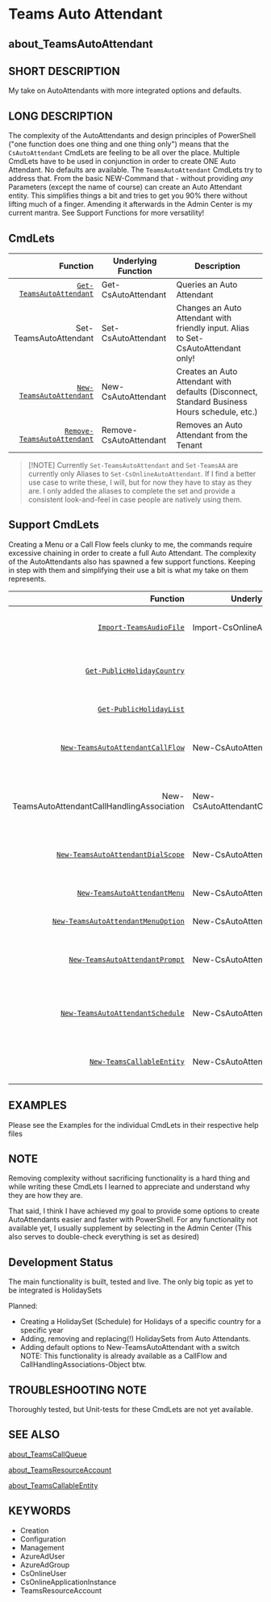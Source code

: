 ﻿# Teams Auto Attendant

## about_TeamsAutoAttendant

## SHORT DESCRIPTION

My take on AutoAttendants with more integrated options and defaults.

## LONG DESCRIPTION

The complexity of the AutoAttendants and design principles of PowerShell ("one function does one thing and one thing only") means that the `CsAutoAttendant` CmdLets are feeling to be all over the place. Multiple CmdLets have to be used in conjunction in order to create ONE Auto Attendant. No defaults are available. The `TeamsAutoAttendant` CmdLets try to address that. From the basic NEW-Command that - without providing *any* Parameters (except the name of course) can create an Auto Attendant entity. This simplifies things a bit and tries to get you 90% there without lifting much of a finger. Amending it afterwards in the Admin Center is my current mantra. See Support Functions for more versatility!

## CmdLets

| Function                                                          | Underlying Function    | Description                                                                                  |
| -----------------------------------------------------------------: | ---------------------- | -------------------------------------------------------------------------------------------- |
| [`Get-TeamsAutoAttendant`](Get-TeamsAutoAttendant.md)       | Get-CsAutoAttendant    | Queries an Auto Attendant                                                                    |
| Set-TeamsAutoAttendant                                            | Set-CsAutoAttendant    | Changes an Auto Attendant with friendly input. Alias to Set-CsAutoAttendant only!            |
| [`New-TeamsAutoAttendant`](New-TeamsAutoAttendant.md)       | New-CsAutoAttendant    | Creates an Auto Attendant with defaults (Disconnect, Standard Business Hours schedule, etc.) |
| [`Remove-TeamsAutoAttendant`](Remove-TeamsAutoAttendant.md) | Remove-CsAutoAttendant | Removes an Auto Attendant from the Tenant                                                    |

> [!NOTE] Currently `Set-TeamsAutoAttendant` and `Set-TeamsAA` are currently only Aliases to `Set-CsOnlineAutoAttendant`. If I find a better use case to write these, I will, but for now they have to stay as they are. I only added the aliases to complete the set and provide a consistent look-and-feel in case people are natively using them.

## Support CmdLets

Creating a Menu or a Call Flow feels clunky to me, the commands require excessive chaining in order to create a full Auto Attendant. The complexity of the AutoAttendants also has spawned a few support functions. Keeping in step with them and simplifying their use a bit is what my take on them represents.

| Function                                                                     | Underlying Function                        | Description                                                                                                       |
| ----------------------------------------------------------------------------: | ------------------------------------------ | ----------------------------------------------------------------------------------------------------------------- |
| [`Import-TeamsAudioFile`](Import-TeamsAudioFile)                       | Import-CsOnlineAudioFile                   | Imports an Audio File for use within Call Queues or Auto Attendants                                               |
| [`Get-PublicHolidayCountry`](Get-PublicHolidayCountry)                 |                                            | Lists all supported Countries for Public Holidays (from Nager.Date)                                               |
| [`Get-PublicHolidayList`](Get-PublicHolidayList)                       |                                            | Lists all Public Holidays for a specific Country (from Nager.Date)                                                |
| [`New-TeamsAutoAttendantCallFlow`](New-TeamsAutoAttendantCallFlow)     | New-CsAutoAttendantCallFlow                | Creates a `CallFlow` Object with a Prompt and Menu and some default options.                                      |
| New-TeamsAutoAttendantCallHandlingAssociation                                | New-CsAutoAttendantCallHandlingAssociation | This is only an alias, as a CallHandlingAssociation is only combining a `Schedule` object and a `CallFlow` object |
| [`New-TeamsAutoAttendantDialScope`](New-TeamsAutoAttendantDialScope)   | New-CsAutoAttendantDialScope               | Creates a `DialScope` Object for provided Office 365 Group Names                                                  |
| [`New-TeamsAutoAttendantMenu`](New-TeamsAutoAttendantMenu)             | New-CsAutoAttendantMenu                    | Creates a `Menu` Object for Menu Options in two possible inputs                                                   |
| [`New-TeamsAutoAttendantMenuOption`](New-TeamsAutoAttendantMenuOption) | New-CsAutoAttendantMenuOption              | Creates a `MenuOption` Object for easier use                                                                      |
| [`New-TeamsAutoAttendantPrompt`](New-TeamsAutoAttendantPrompt)         | New-CsAutoAttendantPrompt                  | Creates a `Prompt` Object and simplifies usage as it determines the type based on the input string.               |
| [`New-TeamsAutoAttendantSchedule`](New-TeamsAutoAttendantSchedule)     | New-CsAutoAttendantSchedule                | Creates a `Schedule` Object and simplifies input for use in AA CHA. Multiple default options are available        |
| [`New-TeamsCallableEntity`](New-TeamsCallableEntity)                   | New-CsAutoAttendantCallableEntity          | Creates a `CallableEntity` Object given a CallTarget (type is enumerated)                                         |

## EXAMPLES

Please see the Examples for the individual CmdLets in their respective help files

## NOTE

Removing complexity without sacrificing functionality is a hard thing and while writing these CmdLets I learned to appreciate and understand why they are how they are.

That said, I think I have achieved my goal to provide some options to create AutoAttendants easier and faster with PowerShell. For any functionality not available yet, I usually supplement by selecting in the Admin Center (This also serves to double-check everything is set as desired)

## Development Status

The main functionality is built, tested and live.  The only big topic as yet to be integrated is HolidaySets

Planned:

- Creating a HolidaySet (Schedule) for Holidays of a specific country for a specific year
- Adding, removing and replacing(!) HolidaySets from Auto Attendants.
- Adding default options to New-TeamsAutoAttendant with a switch <br />NOTE: This functionality is already available as a CallFlow and CallHandlingAssociations-Object btw.

## TROUBLESHOOTING NOTE

Thoroughly tested, but Unit-tests for these CmdLets are not yet available.

## SEE ALSO

[about_TeamsCallQueue](about_TeamsCallQueue.md)

[about_TeamsResourceAccount](about_TeamsResourceAccount.md)

[about_TeamsCallableEntity](about_TeamsCallableEntity.md)

## KEYWORDS

- Creation
- Configuration
- Management
- AzureAdUser
- AzureAdGroup
- CsOnlineUser
- CsOnlineApplicationInstance
- TeamsResourceAccount
